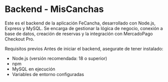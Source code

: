 # Backend - MisCanchas

Este es el backend de la aplicación FeCancha, desarrollado con Node.js, Express y MySQL.
Se encarga de gestionar la lógica de negocio, conexión a base de datos, creación de reservas y la integración con MercadoPago Checkout Pro.

Requisitos previos
Antes de iniciar el backend, asegurate de tener instalado:

- Node.js (versión recomendada: 18 o superior)
- npm
- MySQL en ejecución
- Variables de entorno configuradas
